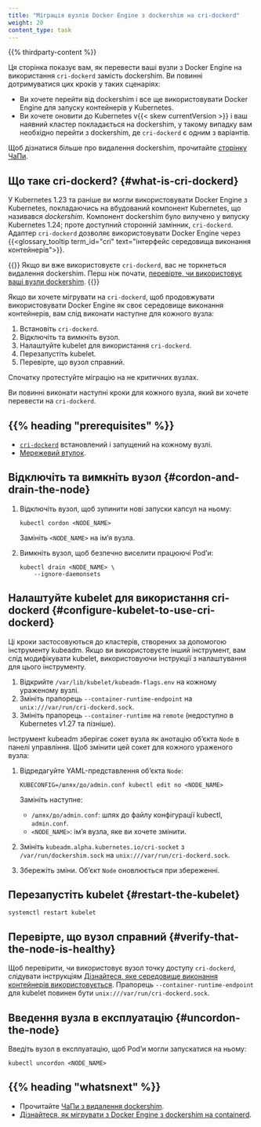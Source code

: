 ```yaml
---
title: "Міграція вузлів Docker Engine з dockershim на cri-dockerd"
weight: 20
content_type: task
---
```


{{% thirdparty-content %}}

Ця сторінка показує вам, як перевести ваші вузли з Docker Engine на використання `cri-dockerd` замість dockershim. Ви повинні дотримуватися цих кроків у таких сценаріях:

* Ви хочете перейти від dockershim і все ще використовувати Docker Engine для запуску контейнерів у Kubernetes.
* Ви хочете оновити до Kubernetes v{{< skew currentVersion >}} і ваш наявний кластер покладається на dockershim, у такому випадку вам необхідно перейти з dockershim, де `cri-dockerd` є одним з варіантів.

Щоб дізнатися більше про видалення dockershim, прочитайте [сторінку ЧаПи](/dockershim).

## Що таке cri-dockerd? {#what-is-cri-dockerd}

У Kubernetes 1.23 та раніше ви могли використовувати Docker Engine з Kubernetes, покладаючись на вбудований компонент Kubernetes, що називався _dockershim_. Компонент dockershim було вилучено у випуску Kubernetes 1.24; проте доступний сторонній замінник, `cri-dockerd`. Адаптер `cri-dockerd` дозволяє використовувати Docker Engine через {{<glossary_tooltip term_id="cri" text="інтерфейс середовища виконання контейнерів">}}.

{{<note>}}
Якщо ви вже використовуєте `cri-dockerd`, вас не торкнеться видалення dockershim. Перш ніж почати, [перевірте, чи використовує ваші вузли dockershim](/docs/tasks/administer-cluster/migrating-from-dockershim/find-out-runtime-you-use/).
{{</note>}}

Якщо ви хочете мігрувати на `cri-dockerd`, щоб продовжувати використовувати Docker Engine як своє середовище виконання контейнерів, вам слід виконати наступне для кожного вузла:

1. Встановіть `cri-dockerd`.
2. Відключіть та вимкніть вузол.
3. Налаштуйте kubelet для використання `cri-dockerd`.
4. Перезапустіть kubelet.
5. Перевірте, що вузол справний.

Спочатку протестуйте міграцію на не критичних вузлах.

Ви повинні виконати наступні кроки для кожного вузла, який ви хочете перевести на `cri-dockerd`.

## {{% heading "prerequisites" %}}

* [`cri-dockerd`](https://mirantis.github.io/cri-dockerd/usage/install) встановлений і запущений на кожному вузлі.
* [Мережевий втулок](/docs/concepts/extend-kubernetes/compute-storage-net/network-plugins/).

## Відключіть та вимкніть вузол {#cordon-and-drain-the-node}

1. Відключіть вузол, щоб зупинити нові запуски капсул на ньому:

    ```shell
    kubectl cordon <NODE_NAME>
    ```

    Замініть `<NODE_NAME>` на імʼя вузла.

2. Вимкніть вузол, щоб безпечно виселити працюючі Podʼи:

    ```shell
    kubectl drain <NODE_NAME> \
        --ignore-daemonsets
    ```

## Налаштуйте kubelet для використання cri-dockerd {#configure-kubelet-to-use-cri-dockerd}

Ці кроки застосовуються до кластерів, створених за допомогою інструменту kubeadm. Якщо ви використовуєте інший інструмент, вам слід модифікувати kubelet, використовуючи інструкції з налаштування для цього інструменту.

1. Відкрийте `/var/lib/kubelet/kubeadm-flags.env` на кожному ураженому вузлі.
2. Змініть прапорець `--container-runtime-endpoint` на `unix:///var/run/cri-dockerd.sock`.
3. Змініть прапорець `--container-runtime` на `remote` (недоступно в Kubernetes v1.27 та пізніше).

Інструмент kubeadm зберігає сокет вузла як анотацію обʼєкта `Node` в панелі управління. Щоб змінити цей сокет для кожного ураженого вузла:  

1. Відредагуйте YAML-представлення обʼєкта `Node`:

    ```shell
    KUBECONFIG=/шлях/до/admin.conf kubectl edit no <NODE_NAME>
    ```

    Замініть наступне:

    * `/шлях/до/admin.conf`: шлях до файлу конфігурації kubectl, `admin.conf`.
    * `<NODE_NAME>`: імʼя вузла, яке ви хочете змінити.

1. Змініть `kubeadm.alpha.kubernetes.io/cri-socket` з `/var/run/dockershim.sock` на `unix:///var/run/cri-dockerd.sock`.
2. Збережіть зміни. Обʼєкт `Node` оновлюється при збереженні.

## Перезапустіть kubelet {#restart-the-kubelet}

```shell
systemctl restart kubelet
```

## Перевірте, що вузол справний {#verify-that-the-node-is-healthy}

Щоб перевірити, чи використовує вузол точку доступу `cri-dockerd`, слідувати інструкціям [Дізнайтеся, яке середовище виконання контейнерів використовується](/docs/tasks/administer-cluster/migrating-from-dockershim/find-out-runtime-you-use/). Прапорець `--container-runtime-endpoint` для kubelet повинен бути `unix:///var/run/cri-dockerd.sock`.

## Введення вузла в експлуатацію {#uncordon-the-node}

Введіть вузол в експлуатацію, щоб Podʼи могли запускатися на ньому:

```shell
kubectl uncordon <NODE_NAME>
```

## {{% heading "whatsnext" %}}

* Прочитайте [ЧаПи з видалення dockershim](/dockershim/).
* [Дізнайтеся, як мігрувати з Docker Engine з dockershim на containerd](/docs/tasks/administer-cluster/migrating-from-dockershim/change-runtime-containerd/).

